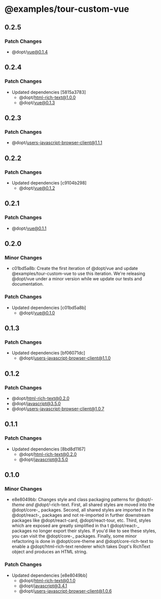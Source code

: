 # @examples/tour-custom-vue

## 0.2.5

### Patch Changes

- @dopt/vue@0.1.4

## 0.2.4

### Patch Changes

- Updated dependencies [5815a3783]
  - @dopt/html-rich-text@1.0.0
  - @dopt/vue@0.1.3

## 0.2.3

### Patch Changes

- @dopt/users-javascript-browser-client@1.1.1

## 0.2.2

### Patch Changes

- Updated dependencies [c9104b298]
  - @dopt/vue@0.1.2

## 0.2.1

### Patch Changes

- @dopt/vue@0.1.1

## 0.2.0

### Minor Changes

- c01bd5a8b: Create the first iteration of @dopt/vue and update @examples/tour-custom-vue to use this iteration. We're releasing @dopt/vue under a minor version while we update our tests and documentation.

### Patch Changes

- Updated dependencies [c01bd5a8b]
  - @dopt/vue@0.1.0

## 0.1.3

### Patch Changes

- Updated dependencies [bf06071dc]
  - @dopt/users-javascript-browser-client@1.1.0

## 0.1.2

### Patch Changes

- @dopt/html-rich-text@0.2.0
- @dopt/javascript@3.5.0
- @dopt/users-javascript-browser-client@1.0.7

## 0.1.1

### Patch Changes

- Updated dependencies [8bd8d1167]
  - @dopt/html-rich-text@0.2.0
  - @dopt/javascript@3.5.0

## 0.1.0

### Minor Changes

- e8e8049bb: Changes style and class packaging patterns for @dopt/_-theme and @dopt/_-rich-text. First, all shared styles are moved into the @dopt/core-_ packages. Second, all shared styles are imported in the @dopt/react-_ packages and not re-imported in further downstream packages like @dopt/react-card, @dopt/react-tour, etc. Third, styles which are exposed are greatly simplified in tha t @dopt/react-_ packages no longer export their styles. If you'd like to see these styles, you can visit the @dopt/core-_ packages. Finally, some minor refactoring is done in @dopt/core-theme and @dopt/core-rich-text to enable a @dopt/html-rich-text renderer which takes Dopt's RichText object and produces an HTML string.

### Patch Changes

- Updated dependencies [e8e8049bb]
  - @dopt/html-rich-text@0.1.0
  - @dopt/javascript@3.4.1
  - @dopt/users-javascript-browser-client@1.0.6
